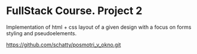 # FullStack Course. Project 2

Implementation of html + css layout of a given design with a focus on forms styling and pseudoelements.

https://github.com/schatty/posmotri_v_okno.git
